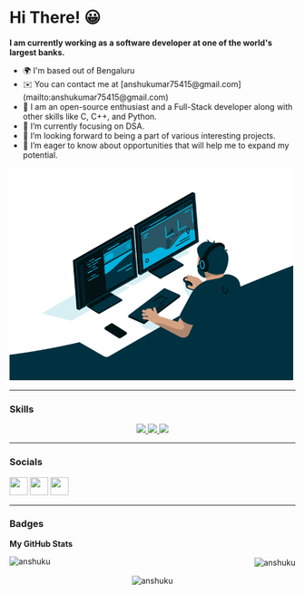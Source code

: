 # Hi There! 😀

<b>I am currently working as a software developer at one of the world's largest banks.</b>

<ul>
<li>🌍  I'm based out of Bengaluru</li>
<li>✉️  You can contact me at [anshukumar75415@gmail.com](mailto:anshukumar75415@gmail.com)</li>
<li>🧠 I am an open-source enthusiast and a Full-Stack developer along with other skills like C, C++, and Python.</li>
<li>🌱 I’m currently focusing on DSA.</li>
<li>👯 I’m looking forward to being a part of various interesting projects.</li>
<li>🤝 I’m eager to know about opportunities that will help me to expand my potential.</li>
</ul>

<img src="programmer.gif" alt="Programmer" width = "500">

<hr/>

### Skills
<p align="center">

  <a href="https://skillicons.dev">
    <img src="https://skillicons.dev/icons?i=git,github,python,c,cpp" />
    <img src="https://skillicons.dev/icons?i=html,css,js,jquery,nodejs,expressjs" />
    <img src="https://skillicons.dev/icons?i=bootstrap,vscode,netlify,postman" />
  </a>
         
</p>
<hr/>

### Socials

<p align="left"> <a href="https://www.github.com/anshuku" target="_blank" rel="noreferrer"><img src="https://raw.githubusercontent.com/danielcranney/readme-generator/main/public/icons/socials/github.svg" width="32" height="32" /></a> <a href="http://www.instagram.com/anshukumar_/" target="_blank" rel="noreferrer"><img src="https://raw.githubusercontent.com/danielcranney/readme-generator/main/public/icons/socials/instagram.svg" width="32" height="32" /></a> <a href="https://www.linkedin.com/in/anshu-kumar-692b98138/" target="_blank" rel="noreferrer"><img src="https://raw.githubusercontent.com/danielcranney/readme-generator/main/public/icons/socials/linkedin.svg" width="32" height="32" /></a></p>
<hr/>

### Badges

<b>My GitHub Stats</b>
<p><img align="left" src="https://github-readme-stats.vercel.app/api/top-langs?username=anshuku&show_icons=true&locale=en&layout=compact" alt="anshuku" /></p>
<p align="right">&nbsp;<img align="center" src="https://github-readme-stats.vercel.app/api?username=anshuku&show_icons=true&locale=en" alt="anshuku" /></p>
<p align="center"><img align="center" src="https://github-readme-streak-stats.herokuapp.com/?user=anshuku&" alt="anshuku" /></p>

